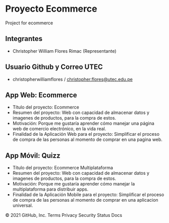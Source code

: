 # Proyecto Ecommerce
Project for ecommerce

## Integrantes
- Christopher William Flores Rimac (Representante)

## Usuario Github y Correo UTEC
- christopherwilliamflores / christopher.flores@utec.edu.pe

## App Web: Ecommerce  

- Título del proyecto: Ecommerce
- Resumen del proyecto: Web con capacidad de almacenar datos y imagenes de productos, para la compra de estos.
- Motivación: Porque me gustaría aprender cómo manejar una página web de comercio electrónico, en la vida real.
- Finalidad de la Aplicación Web para el proyecto: Simplificar el proceso de compra de las personas al momento de comprar en una pagina web.

## App Móvil: Quizz

- Título del proyecto: Ecommerce Multiplataforma
- Resumen del proyecto: Web con capacidad de almacenar datos y imagenes de productos, para la compra de estos.
- Motivación:  Porque me gustaría aprender cómo manejar la multiplataforma para distribuir apps.
- Finalidad de la Aplicación Mobile para el proyecto: Simplificar el proceso de compra de las personas al momento de comprar en una aplicacion universal.


© 2021 GitHub, Inc.
Terms
Privacy
Security
Status
Docs
